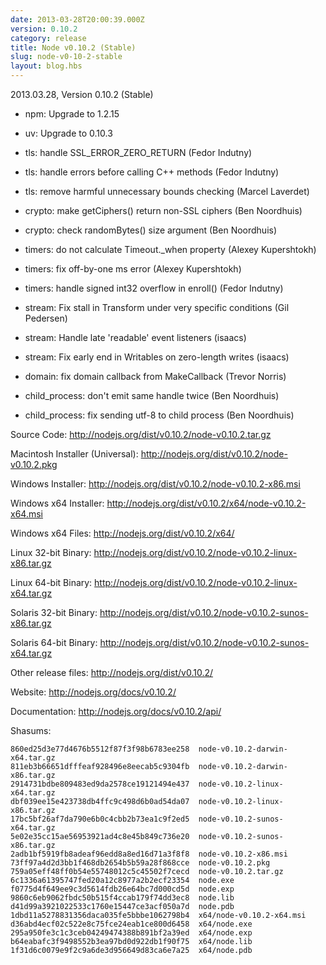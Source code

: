 ```yaml
---
date: 2013-03-28T20:00:39.000Z
version: 0.10.2
category: release
title: Node v0.10.2 (Stable)
slug: node-v0-10-2-stable
layout: blog.hbs
---
```


2013.03.28, Version 0.10.2 (Stable)

* npm: Upgrade to 1.2.15

* uv: Upgrade to 0.10.3

* tls: handle SSL_ERROR_ZERO_RETURN (Fedor Indutny)

* tls: handle errors before calling C++ methods (Fedor Indutny)

* tls: remove harmful unnecessary bounds checking (Marcel Laverdet)

* crypto: make getCiphers() return non-SSL ciphers (Ben Noordhuis)

* crypto: check randomBytes() size argument (Ben Noordhuis)

* timers: do not calculate Timeout._when property (Alexey Kupershtokh)

* timers: fix off-by-one ms error (Alexey Kupershtokh)

* timers: handle signed int32 overflow in enroll() (Fedor Indutny)

* stream: Fix stall in Transform under very specific conditions (Gil Pedersen)

* stream: Handle late 'readable' event listeners (isaacs)

* stream: Fix early end in Writables on zero-length writes (isaacs)

* domain: fix domain callback from MakeCallback (Trevor Norris)

* child_process: don't emit same handle twice (Ben Noordhuis)

* child_process: fix sending utf-8 to child process (Ben Noordhuis)


Source Code: http://nodejs.org/dist/v0.10.2/node-v0.10.2.tar.gz

Macintosh Installer (Universal): http://nodejs.org/dist/v0.10.2/node-v0.10.2.pkg

Windows Installer: http://nodejs.org/dist/v0.10.2/node-v0.10.2-x86.msi

Windows x64 Installer: http://nodejs.org/dist/v0.10.2/x64/node-v0.10.2-x64.msi

Windows x64 Files: http://nodejs.org/dist/v0.10.2/x64/

Linux 32-bit Binary: http://nodejs.org/dist/v0.10.2/node-v0.10.2-linux-x86.tar.gz

Linux 64-bit Binary: http://nodejs.org/dist/v0.10.2/node-v0.10.2-linux-x64.tar.gz

Solaris 32-bit Binary: http://nodejs.org/dist/v0.10.2/node-v0.10.2-sunos-x86.tar.gz

Solaris 64-bit Binary: http://nodejs.org/dist/v0.10.2/node-v0.10.2-sunos-x64.tar.gz

Other release files: http://nodejs.org/dist/v0.10.2/

Website: http://nodejs.org/docs/v0.10.2/

Documentation: http://nodejs.org/docs/v0.10.2/api/

Shasums:

```
860ed25d3e77d4676b5512f87f3f98b6783ee258  node-v0.10.2-darwin-x64.tar.gz
811eb3b66651dfffeaf928496e8eecab5c9304fb  node-v0.10.2-darwin-x86.tar.gz
2914731bdbe809483ed9da2578ce19121494e437  node-v0.10.2-linux-x64.tar.gz
dbf039ee15e423738db4ffc9c498d6b0ad54da07  node-v0.10.2-linux-x86.tar.gz
17bc5bf26af7da790e6b0c4cbb2b73ea1c9f2ed5  node-v0.10.2-sunos-x64.tar.gz
5e02e35cc15ae56953921ad4c8e45b849c736e20  node-v0.10.2-sunos-x86.tar.gz
2adb1bf5919fb8adeaf96edd8a8ed16d71a3f8f8  node-v0.10.2-x86.msi
73ff97a4d2d3bb1f468db2654b5b59a28f868cce  node-v0.10.2.pkg
759a05eff48ff0b54e55748012c5c45502f7cecd  node-v0.10.2.tar.gz
6c1336a61395747fed20a12c8977a2b2ecf23354  node.exe
f0775d4f649ee9c3d5614fdb26e64bc7d000cd5d  node.exp
9860c6eb9062fbdc50b515f4ccab179f74dd3ec8  node.lib
d41d99a3921022533c1760e15447ce3acf050a7d  node.pdb
1dbd11a5278831356daca035fe5bbbe1062798b4  x64/node-v0.10.2-x64.msi
d36abd4ecf02c522e8c75fce24eab1ce800d6458  x64/node.exe
295a950fe3c1c3ceb04249474388b891bf2a39ed  x64/node.exp
b64eabafc3f9498552b3ea97bd0d922db1f90f75  x64/node.lib
1f31d6c0079e9f2c9a6de3d956649d83ca6e7a25  x64/node.pdb
```

